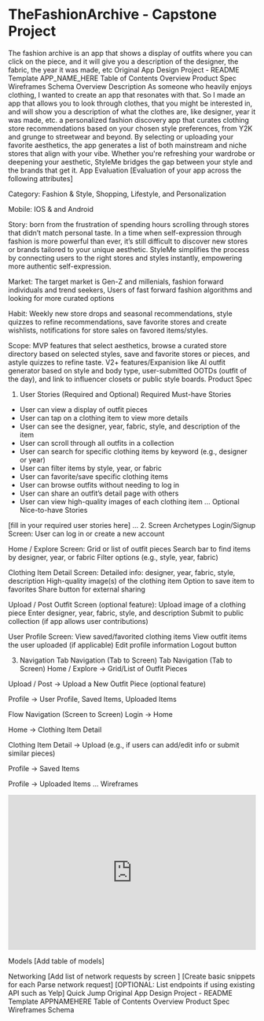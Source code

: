 # TheFashionArchive - Capstone Project 
The fashion archive is an app that shows a display of outfits where you can click on the piece, and it will give you a description of the designer, the fabric, the year it was made, etc 
Original App Design Project - README Template
APP_NAME_HERE
Table of Contents
Overview
Product Spec
Wireframes
Schema
Overview
Description
As someone who heavily enjoys clothing, I wanted to create an app that resonates with that. So I made an app that allows you to look through clothes, that you might be interested in, and will show you a description of what the clothes are, like designer, year it was made, etc. a personalized fashion discovery app that curates clothing store recommendations based on your chosen style preferences, from Y2K and grunge to streetwear and beyond. By selecting or uploading your favorite aesthetics, the app generates a list of both mainstream and niche stores that align with your vibe. Whether you're refreshing your wardrobe or deepening your aesthetic, StyleMe bridges the gap between your style and the brands that get it.
App Evaluation
[Evaluation of your app across the following attributes]

Category:  Fashion & Style, Shopping, Lifestyle, and Personalization

Mobile: IOS & and Android

Story: born from the frustration of spending hours scrolling through stores that didn’t match personal taste. In a time when self-expression through fashion is more powerful than ever, it’s still difficult to discover new stores or brands tailored to your unique aesthetic. StyleMe simplifies the process by connecting users to the right stores and styles instantly, empowering more authentic self-expression.

Market: The target market is Gen-Z and millenials, fashion forward individuals and trend seekers, Users of fast forward fashion algorithms and looking for more curated options

Habit: Weekly new store drops and seasonal recommendations, style quizzes to refine recommendations, save favorite stores and create wishlists, notifications for store sales on favored items/styles.

Scope: MVP features that select aesthetics, browse a curated store directory based on selected styles, save and favorite stores or pieces, and astyle quizzes to refine taste. V2+ features/Expanision like AI outfit generator based on style and body type, user-submitted OOTDs (outfit of the day), and link to influencer closets or public style boards.
Product Spec
1. User Stories (Required and Optional)
Required Must-have Stories
- User can view a display of outfit pieces
- User can tap on a clothing item to view more details
- User can see the designer, year, fabric, style, and description of the item
- User can scroll through all outfits in a collection
- User can search for specific clothing items by keyword (e.g., designer or year)
- User can filter items by style, year, or fabric
- User can favorite/save specific clothing items
- User can browse outfits without needing to log in
- User can share an outfit’s detail page with others
- User can view high-quality images of each clothing item
...
Optional Nice-to-have Stories

[fill in your required user stories here]
...
2. Screen Archetypes
Login/Signup Screen:
User can log in or create a new account

Home / Explore Screen:
Grid or list of outfit pieces
Search bar to find items by designer, year, or fabric
Filter options (e.g., style, year, fabric)

Clothing Item Detail Screen:
Detailed info: designer, year, fabric, style, description
High-quality image(s) of the clothing item
Option to save item to favorites
Share button for external sharing

Upload / Post Outfit Screen (optional feature):
Upload image of a clothing piece
Enter designer, year, fabric, style, and description
Submit to public collection (if app allows user contributions)

User Profile Screen:
View saved/favorited clothing items
View outfit items the user uploaded (if applicable)
Edit profile information
Logout button


3. Navigation
Tab Navigation (Tab to Screen)
Tab Navigation (Tab to Screen)
Home / Explore → Grid/List of Outfit Pieces

Upload / Post → Upload a New Outfit Piece (optional feature)

Profile → User Profile, Saved Items, Uploaded Items

Flow Navigation (Screen to Screen)
Login → Home

Home → Clothing Item Detail

Clothing Item Detail → Upload (e.g., if users can add/edit info or submit similar pieces)

Profile → Saved Items

Profile → Uploaded Items
...
Wireframes
<div style="position: relative; padding-bottom: 62.5%; height: 0;"><iframe src="https://www.loom.com/embed/13a1981445a047aaa0e1d295e8e587fa?sid=4c53c0f2-5cc8-4c20-b060-5ac786ec158f" frameborder="0" webkitallowfullscreen mozallowfullscreen allowfullscreen style="position: absolute; top: 0; left: 0; width: 100%; height: 100%;"></iframe></div>

Models
[Add table of models]

Networking
[Add list of network requests by screen ]
[Create basic snippets for each Parse network request]
[OPTIONAL: List endpoints if using existing API such as Yelp]
Quick Jump
Original App Design Project - README Template
APPNAMEHERE
Table of Contents
Overview
Product Spec
Wireframes
Schema
